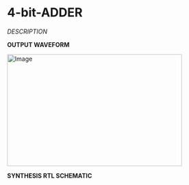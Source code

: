 # 4-bit-ADDER

*DESCRIPTION*

**OUTPUT WAVEFORM**


<img width="408" height="262" alt="Image" src="https://github.com/user-attachments/assets/19c612c2-779c-4f05-8909-00309589047d" />


**SYNTHESIS RTL SCHEMATIC**
